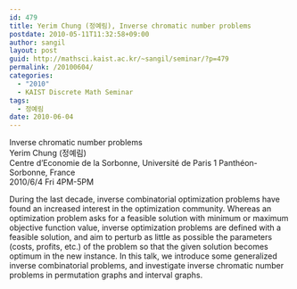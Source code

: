 ```yaml
---
id: 479
title: Yerim Chung (정예림), Inverse chromatic number problems
postdate: 2010-05-11T11:32:58+09:00
author: sangil
layout: post
guid: http://mathsci.kaist.ac.kr/~sangil/seminar/?p=479
permalink: /20100604/
categories:
  - "2010"
  - KAIST Discrete Math Seminar
tags:
  - 정예림
date: 2010-06-04
---
```

<div class="talk">
  Inverse chromatic number problems
</div>

<div class="speaker">
  Yerim Chung (정예림)<br />Centre d&#8217;Economie de la Sorbonne, Université de Paris 1 Panthéon-Sorbonne, France
</div>

<div class="date">
  2010/6/4 Fri 4PM-5PM
</div>

<div class="abstract">
  <p>
    During the last decade, inverse combinatorial optimization problems have found an increased interest in the optimization community. Whereas an optimization problem asks for a feasible solution with minimum or maximum objective function value, inverse optimization problems are defined with a feasible solution, and aim to perturb as little as possible the parameters (costs, profits, etc.) of the problem so that the given solution becomes optimum in the new instance. In this talk, we introduce some generalized inverse combinatorial problems, and investigate inverse chromatic number problems in permutation graphs and interval graphs.
  </p>
</div>